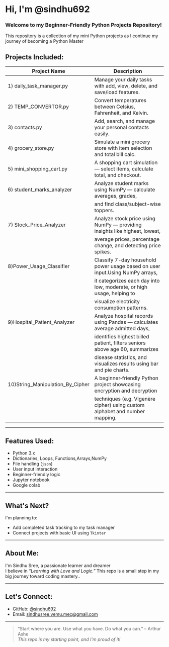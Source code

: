 #  Hi, I'm @sindhu692

### Welcome to my Beginner-Friendly Python Projects Repository!

This repository is a collection of my mini Python projects as I continue my journey of becoming a Python Master 

## Projects Included:

| Project Name                       | Description                                                                 |
|------------------------------------|-----------------------------------------------------------------------------|
| 1)  daily_task_manager.py          | Manage your daily tasks with add, view, delete, and save/load features.     |
| 2)  TEMP_CONVERTOR.py              | Convert temperatures between Celsius, Fahrenheit, and Kelvin.               |
| 3)  contacts.py                    | Add, search, and manage your personal contacts easily.                      |
| 4)  grocery_store.py               | Simulate a mini grocery store with item selection and total bill calc.      |
| 5)  mini_shopping_cart.py          | A shopping cart simulation — select items, calculate total, and checkout.   |
| 6)  student_marks_analyzer         | Analyze student marks using NumPy — calculate averages, grades,             |
|                                    |  and find class/subject-wise toppers.                                       |
| 7)  Stock_Price_Analyzer           | Analyze stock price using NumPy — providing insights like highest, lowest,  |
|                                    |  average prices, percentage change, and detecting price spikes.             |
| 8)Power_Usage_Classifier           | Classify 7-day household power usage based on user input.Using NumPy arrays,|
|                                    |  it categorizes each day into low, moderate, or high usage, helping to      |
|                                    |  visualize electricity consumption patterns.                                |
| 9)Hospital_Patient_Analyzer        | Analyze hospital records using Pandas — calculates average admitted days,   |
|                                    |  identifies highest billed patient, filters seniors above age 60, summarizes|
|                                    |  disease statistics, and visualizes results using bar and pie charts.       |
| 10)String_Manipulation_By_Cipher   | A beginner‑friendly Python project showcasing encryption and decryption     |
|                                    |  techniques (e.g. Vigenère cipher) using custom alphabet and number mapping.|

---

##  Features Used:

- Python 3.x
- Dictionaries, Loops, Functions,Arrays,NumPy
- File handling (`json`)
- User input interaction
- Beginner-friendly logic
- Jupyter notebook
- Google colab

---

## What's Next?

I'm planning to:
- Add completed task tracking to my task manager 
- Connect projects with basic UI using `Tkinter`

---

## About Me:

I'm Sindhu Sree, a passionate learner and dreamer   
I believe in *“Learning with Love and Logic.”*
This repo is a small step in my big journey toward coding mastery..

---

## Let's Connect:

-  GitHub: [@sindhu692](https://github.com/sindhu692)
-  Email: [sindhusree.vemu.mec@gmail.com](mailto:sindhusree.vemu.mec@gmail.com)
---

> “Start where you are. Use what you have. Do what you can.” – Arthur Ashe  
> _This repo is my starting point, and I’m proud of it!_

